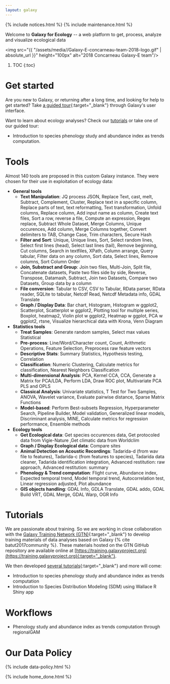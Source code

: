 ```yaml
---
layout: galaxy
---
```


{% include notices.html %}
{% include maintenance.html %}

Welcome to **Galaxy for Ecology** -- a web platform to get, process, analyze and visualize ecological data

<img src="{{ "/assets/media//Galaxy-E-concarneau-team-2018-logo.gif" | absolute_url }}" height="100px" alt="2018 Concarneau Galaxy-E team"/> 


1. TOC
{:toc}

# Get started

Are you new to Galaxy, or returning after a long time, and looking for help to get started? Take [a guided tour](https://ecology.usegalaxy.eu/tours/core.galaxy_ui){:target="_blank"} through Galaxy's user interface. 

Want to learn about ecology analyses? Check our [tutorials](#tutorials) or take one of our guided tour:

- Introduction to species phenology study and abundance index as trends computation. 


# Tools

Almost 140 tools are proposed in this custom Galaxy instance. They were chosen for their use in exploitation of ecology data:

- **General tools**
    - **Text Manipulation**: JQ process JSON, Replace Text, cast, melt, Subtract, Complement, Cluster, Replace text in a specific column, Replace parts of text, text reformatting, Text transformation, Unfold columns, Replace column, Add input name as column, Create text files, Sort a row, reverse a file, Compute an expression, Regex replace, Subtract Whole Dataset, Merge Columns, Unique occurences, Add column, Merge Columns together, Convert delimiters to TAB, Change Case, Trim characters, Secure Hash
    - **Filter and Sort**: Unique, Unique lines, Sort, Select random lines, Select first lines (head), Select last lines (tail), Remove beginning, Cut columns, Search in textfiles, XPath, Column arrange, Query tabular, Filter data on any column, Sort data, Select lines, Remove columns, Sort Column Order  
    - **Join, Substract and Group**: Join two files, Multi-Join, Split file, Concatenate datasets, Paste two files side by side, Reverse, Transpose, Datamash, Subtract, Join two Datasets, Compare two Datasets, Group data by a column
    - **File conversion**: Tabular to CSV, CSV to Tabular, RData parser, RData reader, SQLite to tabular, Netcdf Read, Netcdf Metadata info, GDAL Translate
    - **Graph / Display Data**: Bar chart, Histogram, Histogram w ggplot2, Scatterplot, Scatterplot w ggplot2, Plotting tool for multiple series, Boxplot, heatmap2, Violin plot w ggplot2, Heatmap w ggplot, PCA w ggplot2, rtsne, Visualize hierarchical data with Krona, Venn Diagram   
- **Statistics tools**
	- **Treat Samples**: Generate random samples, Select max values Statistical 
	- **Pre-process**: Line/Word/Character count, Count, Arithmetic Operations, Feature Selection, Preprocess raw feature vectors 
	- **Descriptive Stats**: Summary Statistics, Hypothesis testing, Correlation  
	- **Classification**: Numeric Clustering, Calculate metrics for classification, Nearest Neighbors Classification 
	- **Multi-dimensional Analysis**: PCA, Kernel CCA, CCA, Generate a Matrix for PCA/LDA, Perform LDA, Draw ROC plot, Multivariate PCA PLS and OPLS
	- **Classical Analysis**: Univariate statistics, T Test for Two Samples, ANOVA, Wavelet variance, Evaluate pairwise distance, Sparse Matrix Functions
	- **Model-based**: Perform Best-subsets Regression, Hyperparameter Search, Pipeline Builder, Model validation, Generalized linear models, Discriminant analysis, MINE, Calculate metrics for regression performance, Ensemble methods 
- **Ecology tools**
    - **Get Ecological data**: Get species occurences data, Get protocoled data from Vigie-Nature ,Get climatic data from Worldclim
    - **Graph / Display Ecological data**: Compare sites
    - **Animal Detection on Acoustic Recordings**: Tadarida-d (from wav file to features), Tadarida-c (from features to species), Tadarida data cleaner, Tadarida identification integration, Advanced restitution: raw approach, Advanced restitution: summary
    - **Phenology & Trend computation**: Flight curve, Abundance index, Expected temporal trend, Model temporal trend, Autocorrelation test, Linear regression adjusted, Plot abundance
    - **GIS objects handling**: GDAL Info, GDLA Translate, GDAL addo, GDAL Build VRT, GDAL Merge, GDAL Warp, OGR Info


# Tutorials

We are passionate about training. So we are working in close collaboration with the [Galaxy Training Network (GTN)](https://galaxyproject.org/teach/gtn/){:target="_blank"} to develop training materials of data analyses based on Galaxy {% cite batut2017community %}. These materials hosted on the GTN GitHub repository are available online at [https://training.galaxyproject.org](https://training.galaxyproject.org){:target="_blank"}.

We then developed [several tutorials](https://galaxyproject.github.io/training-material/topics/ecology/){:target="_blank"} and more will come:

- Introduction to species phenology study and abundance index as trends computation
- Introduction to Species Distribution Modeling (SDM) using Wallace R Shiny app

# Workflows

- Phenology study and abundance index as trends computation through regionalGAM

# Our Data Policy

{% include data-policy.html %}


{% include home_done.html %}
